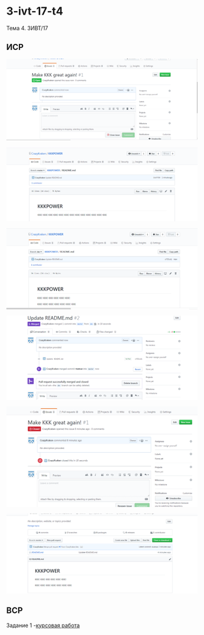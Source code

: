 # 3-ivt-17-t4
Тема 4. 3ИВТ/17

## ИСР
![KKK](https://raw.githubusercontent.com/ctel-prj-mng/3-ivt-17-t4-CrazyKraken/master/scrin/KKK.PNG "KKK")

![KKK](https://raw.githubusercontent.com/ctel-prj-mng/3-ivt-17-t4-CrazyKraken/master/scrin/KKK1.PNG "KKK")

![KKK](https://raw.githubusercontent.com/ctel-prj-mng/3-ivt-17-t4-CrazyKraken/master/scrin/KKK2.PNG "KKK")

![KKK](https://raw.githubusercontent.com/ctel-prj-mng/3-ivt-17-t4-CrazyKraken/master/scrin/KKK3.PNG "KKK")

![KKK](https://raw.githubusercontent.com/ctel-prj-mng/3-ivt-17-t4-CrazyKraken/master/scrin/KKK4.PNG "KKK")

![KKK](https://raw.githubusercontent.com/ctel-prj-mng/3-ivt-17-t4-CrazyKraken/master/scrin/KKK5.PNG "KKK")

## ВСР
Задание 1 -[курсовая работа](https://docs.google.com/document/d/1duirqzTO5R6SxRxBV7e6UJNpIxDIoK2D8q8MBKOvkfk/edit?usp=sharing)
